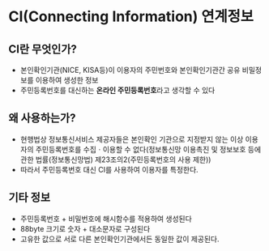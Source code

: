 # CI(Connecting Information) 연계정보

## CI란 무엇인가?

- 본인확인기관(NICE, KISA등)이 이용자의 주민번호와 본인확인기관간 공유 비밀정보를 이용하여 생성한 정보
- 주민등록번호를 대신하는 **온라인 주민등록번호**라고 생각할 수 있다

## 왜 사용하는가?

- 현행법상 정보통신서비스 제공자들은 본인확인 기관으로 지정받지 않는 이상 이용자의 주민등록번호를 수집ㆍ이용할 수 없다(정보통신망 이용촉진 및 정보보호 등에 관한 법률(정보통신망법) 제23조의2(주민등록번호의 사용 제한))
- 따라서 주민등록번호 대신 CI를 사용하여 이용자를 특정한다.

## 기타 정보

- 주민등록번호 + 비밀번호에 해시함수를 적용하여 생성된다
- 88byte 크기로 숫자 + 대소문자로 구성된다
- 고유한 값으로 서로 다른 본인확인기관에서든 동일한 값이 제공된다.
